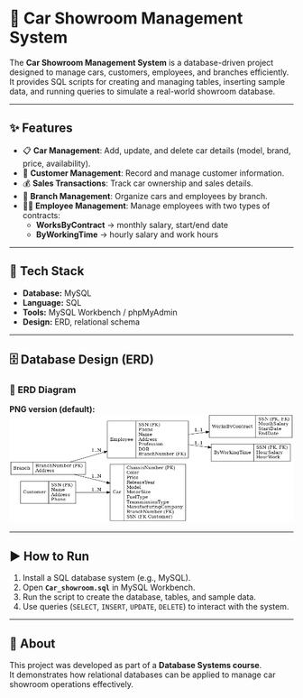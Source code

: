 # 🚗 Car Showroom Management System

The **Car Showroom Management System** is a database-driven project designed to manage cars, customers, employees, and branches efficiently.  
It provides SQL scripts for creating and managing tables, inserting sample data, and running queries to simulate a real-world showroom database.  

---

## ✨ Features
- 📋 **Car Management**: Add, update, and delete car details (model, brand, price, availability).  
- 👥 **Customer Management**: Record and manage customer information.  
- 💰 **Sales Transactions**: Track car ownership and sales details.  
- 🏢 **Branch Management**: Organize cars and employees by branch.  
- 👨‍💼 **Employee Management**: Manage employees with two types of contracts:  
  - **WorksByContract** → monthly salary, start/end date  
  - **ByWorkingTime** → hourly salary and work hours  

---

## 🧰 Tech Stack
- **Database:** MySQL  
- **Language:** SQL  
- **Tools:** MySQL Workbench / phpMyAdmin  
- **Design:** ERD, relational schema  

---

## 🗄️ Database Design (ERD)

### 📌 ERD Diagram
**PNG version (default):**  
![Car Showroom ERD](car_showroom_final_erd.png)



---

## ▶️ How to Run
1. Install a SQL database system (e.g., MySQL).  
2. Open **`Car_showroom.sql`** in MySQL Workbench.  
3. Run the script to create the database, tables, and sample data.  
4. Use queries (`SELECT`, `INSERT`, `UPDATE`, `DELETE`) to interact with the system.  

---

## 📄 About
This project was developed as part of a **Database Systems course**.  
It demonstrates how relational databases can be applied to manage car showroom operations effectively.  

